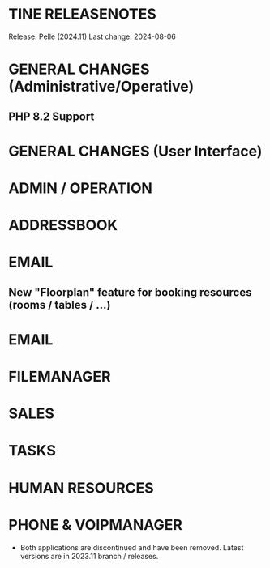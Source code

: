 
TINE RELEASENOTES
=====================
                    
  Release:     Pelle (2024.11)
  Last change: 2024-08-06

# GENERAL CHANGES (Administrative/Operative)

## PHP 8.2 Support

# GENERAL CHANGES (User Interface)

# ADMIN / OPERATION

# ADDRESSBOOK

# EMAIL

## New "Floorplan" feature for booking resources (rooms / tables / ...)

# EMAIL

# FILEMANAGER

# SALES

# TASKS

# HUMAN RESOURCES

# PHONE & VOIPMANAGER

- Both applications are discontinued and have been removed. Latest versions are in 2023.11 branch / releases.
